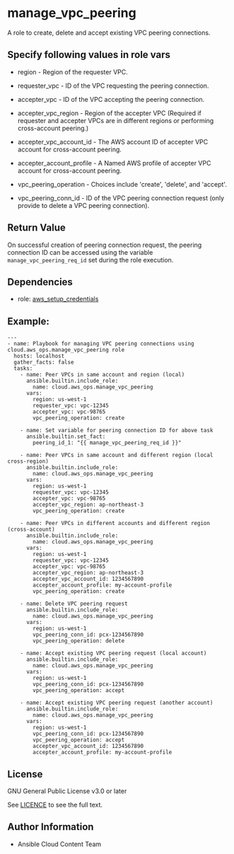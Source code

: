 # manage_vpc_peering

A role to create, delete and accept existing VPC peering connections.

## Specify following values in role vars

- region - Region of the requester VPC.

- requester_vpc - ID of the VPC requesting the peering connection.

- accepter_vpc - ID of the VPC accepting the peering connection.

- accepter_vpc_region - Region of the accepter VPC (Required if requester and accepter VPCs are in different regions or performing cross-account peering.)

- accepter_vpc_account_id - The AWS account ID of accepter VPC account for cross-account peering.

- accepter_account_profile - A Named AWS profile of accepter VPC account for cross-account peering.

- vpc_peering_operation - Choices include 'create', 'delete', and 'accept'.

- vpc_peering_conn_id - ID of the VPC peering connection request (only provide to delete a VPC peering connection).

Return Value
------------
On successful creation of peering connection request, the peering connection ID can be accessed using the variable `manage_vpc_peering_req_id` set during the role execution.

Dependencies
------------

- role: [aws_setup_credentials](../aws_setup_credentials/README.md)

## Example:
```
---
- name: Playbook for managing VPC peering connections using cloud.aws_ops.manage_vpc_peering role
  hosts: localhost
  gather_facts: false
  tasks:
    - name: Peer VPCs in same account and region (local)
      ansible.builtin.include_role:
        name: cloud.aws_ops.manage_vpc_peering
      vars:
        region: us-west-1
        requester_vpc: vpc-12345
        accepter_vpc: vpc-98765
        vpc_peering_operation: create

    - name: Set variable for peering connection ID for above task
      ansible.builtin.set_fact:
        peering_id_1: "{{ manage_vpc_peering_req_id }}"

    - name: Peer VPCs in same account and different region (local cross-region)
      ansible.builtin.include_role:
        name: cloud.aws_ops.manage_vpc_peering
      vars:
        region: us-west-1
        requester_vpc: vpc-12345
        accepter_vpc: vpc-98765
        accepter_vpc_region: ap-northeast-3
        vpc_peering_operation: create

    - name: Peer VPCs in different accounts and different region (cross-account)
      ansible.builtin.include_role:
        name: cloud.aws_ops.manage_vpc_peering
      vars:
        region: us-west-1
        requester_vpc: vpc-12345
        accepter_vpc: vpc-98765
        accepter_vpc_region: ap-northeast-3
        accepter_vpc_account_id: 1234567890
        accepter_account_profile: my-account-profile
        vpc_peering_operation: create

    - name: Delete VPC peering request
      ansible.builtin.include_role:
        name: cloud.aws_ops.manage_vpc_peering
      vars:
        region: us-west-1
        vpc_peering_conn_id: pcx-1234567890
        vpc_peering_operation: delete

    - name: Accept existing VPC peering request (local account)
      ansible.builtin.include_role:
        name: cloud.aws_ops.manage_vpc_peering
      vars:
        region: us-west-1
        vpc_peering_conn_id: pcx-1234567890
        vpc_peering_operation: accept

    - name: Accept existing VPC peering request (another account)
      ansible.builtin.include_role:
        name: cloud.aws_ops.manage_vpc_peering
      vars:
        region: us-west-1
        vpc_peering_conn_id: pcx-1234567890
        vpc_peering_operation: accept
        accepter_vpc_account_id: 1234567890
        accepter_account_profile: my-account-profile
```

License
-------

GNU General Public License v3.0 or later

See [LICENCE](https://github.com/ansible-collections/cloud.aws_ops/blob/main/LICENSE) to see the full text.

Author Information
------------------

- Ansible Cloud Content Team
